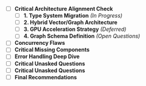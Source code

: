 - [ ] **Critical Architecture Alignment Check**
  - [ ] **1. Type System Migration** *(In Progress)*
  - [ ] **2. Hybrid Vector/Graph Architecture**
  - [ ] **3. GPU Acceleration Strategy** *(Deferred)*
  - [ ] **4. Graph Schema Definition** *(Open Questions)*
- [ ] **Concurrency Flaws**
- [ ] **Critical Missing Components**
- [ ] **Error Handling Deep Dive**
- [ ] **Critical Unasked Questions**
- [ ] **Critical Unasked Questions**
- [ ] **Final Recommendations**
